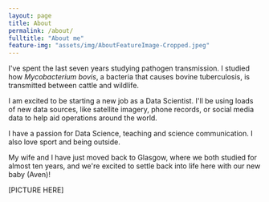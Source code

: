 ```yaml
---
layout: page
title: About
permalink: /about/
fulltitle: "About me"
feature-img: "assets/img/AboutFeatureImage-Cropped.jpeg"
---
```


I've spent the last seven years studying pathogen transmission. I studied how *Mycobacterium bovis*, a bacteria that causes bovine tuberculosis, is transmitted between cattle and wildlife.

I am excited to be starting a new job as a Data Scientist. I'll be using loads of new data sources, like satellite imagery, phone records, or social media data to help aid operations around the world.

I have a passion for Data Science, teaching and science communication. I also love sport and being outside.

My wife and I have just moved back to Glasgow, where we both studied for almost ten years, and we're excited to settle back into life here with our new baby (Aven)!

[PICTURE HERE]
